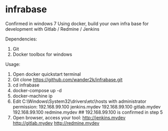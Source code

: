 # infrabase
Confirmed in windows 7
Using docker, build your own infra base for development with Gitlab / Redmine / Jenkins

Dependencies:
1. Git
2. Docker toolbox for windows

Usage:
1. Open docker quickstart terminal 
2. Git clone https://github.com/wander2k/infrabase.git
3. cd infrabase
4. docker-compose up -d
5. docker-machine ip
6. Edit C:\Windows\System32\drivers\etc\hosts with administrator permission:
       192.168.99.100	jenkins.mydev
       192.168.99.100	gitlab.mydev
       192.168.99.100	redmine.mydev
       ## 192.168.99.100 is confirmed in step 5
7. Open browser, access your tool:
   http://jenkins.mydev
   http://gitlab.mydev
   http://redmine.mydev  
   
   
